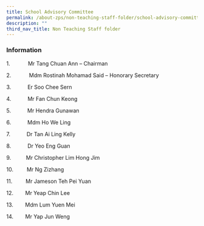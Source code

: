 ```yaml
---
title: School Advisory Committee
permalink: /about-zps/non-teaching-staff-folder/school-advisory-committee/
description: ""
third_nav_title: Non Teaching Staff folder
---
```

### **Information**
1.            Mr Tang Chuan Ann – Chairman

2.            Mdm Rostinah Mohamad Said – Honorary Secretary

3.           Er Soo Chee Sern

4.           Mr Fan Chun Keong

5.           Mr Hendra Gunawan

6.           Mdm Ho We Ling

7.            Dr Tan Ai Ling Kelly

8.           Dr Yeo Eng Guan

9.           Mr Christopher Lim Hong Jim

10.         Mr Ng Zizhang

11.         Mr Jameson Teh Pei Yuan

12.        Mr Yeap Chin Lee

13.        Mdm Lum Yuen Mei

14.        Mr Yap Jun Weng
